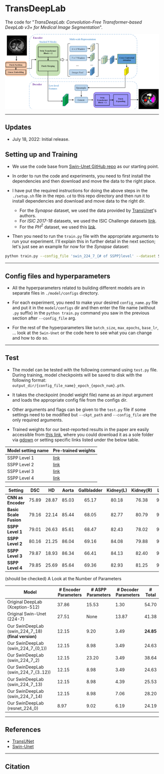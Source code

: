 # TransDeepLab

The code for "_TransDeepLab: Convolution-Free Transformer-based DeepLab v3+ for Medical Image Segmentation_".

![Proposed Model](./images/proposed_model.png)

---

## Updates
- July 18, 2022: Initial release.

## Setting up and Training

- We use the code base from [Swin-Unet GitHub repo](https://github.com/HuCaoFighting/Swin-Unet) as our starting point.

- In order to run the code and experiments, you need to first install the dependencies and then download and move the data to the right place. 

- I have put the required instructions for doing the above steps in the `./setup.sh` file in the repo. `cd` to this repo directory and then run it to install dependencies and download and move data to the right dir.

    -  For the _Synapse_ dataset, we used the data provided by [TransUnet](https://github.com/Beckschen/TransUNet)'s authors.
    - For _ISIC 2017-18_ datasets, we used the ISIC Challenge datasets [link](https://challenge.isic-archive.com/data/).
    - For the _PH$^2$_ dataset, we used this [link](https://www.dropbox.com/s/k88qukc20ljnbuo/PH2Dataset.rar).

- Then you need to run the `train.py` file with the appropriate arguments to run your experiment. I'll explain this in further detail in the next section; let's just see an example for now for the _Synapse_ dataset:

```bash
python train.py --config_file 'swin_224_7_{# of SSPP}level' --dataset Synapse --root_path './data' --max_epochs 200 --output_dir '.'  --img_size 224 --base_lr 0.05 --batch_size 24
```
---

## Config files and hyperparameters

- All the hyperparameters related to building different models are in separate files in `./model/configs` directory.

- For each experiment, you need to make your desired `config_name.py` file and put it in the `model/configs` dir and then enter the file name (without `.py` suffix) in the `python train.py` command you saw in the previous section after `--config_file` arg.

- For the rest of the hyperparameters like `batch_size`, `max_epochs`, `base_lr`, ... look at the `Swin-Unet` or the code here to see what you can change and how to do so.

---
## Test
- The model can be tested with the following command using `test.py` file. During training, model checkpoints will be saved to disk with the following format: `output_dir/{config_file_name}_epoch_{epoch_num}.pth`.

- It takes the checkpoint (model weight file) name as an input argument and loads the appropriate config file from the configs dir.

- Other arguments and flags can be given to the `test.py` file if some settings need to be modified but `--ckpt_path` and `--config_file` are the only required arguments.

- Trained weights for our best-reported results in the paper are easily accessible from [this link](https://drive.google.com/drive/folders/17AYvKNYIHYvbhkOEE8VRO5vbADNYQEVG?usp=sharing), where you could download it as a sole folder via [gdown](https://github.com/wkentaro/gdown) or setting specific links listed under the below table.

| Model setting name | Pre-trained weights |
| --- | --- |
|SSPP Level 1 | [link](https://drive.google.com/file/d/1gjYUEi3fw90IgenmlLzms2qx8f_-WXJe/view?usp=sharing)|
| SSPP Level 2 | [link](https://drive.google.com/file/d/1UuZrFcZNRMAc6c_xiNMK471n1d1r4ows/view?usp=sharing) |
| SSPP Level 3 | [link](https://drive.google.com/file/d/111KqDd0SVKKJtLnQlTDaJi03WO9CsZew/view?usp=sharing) |
| SSPP Level 4 | [link](https://drive.google.com/file/d/1015liUD9gz6sygtvMH6oGb0oHqODFsoW/view?usp=sharing) |

|**Setting**| DSC   | HD | Aorta | Gallbladder | Kidney(L) | Kidney(R)| Liver | Pancreas| Spleen | Stomach |
| ------------------------------------------------------------------------------ |:----------------:|:---------------:|:-------:|:-----------:|:---------:|:----------------:|:-------:|:----------------:|:-------:|:-------:|
| **CNN as Encoder**                                                             | 75.89          | 28.87         | 85.03 | 65.17     | 80.18   | 76.38          | 90.49 | 57.29          | 85.68 | 69.93 |
| **Basic Scale Fusion**                                                         | 79.16          | 22.14         | 85.44 | 68.05     | 82.77   | 80.79          | 93.80 | 58.74          | 87.78 | 75.96 |
| **SSPP Level 1**                                                               | 79.01         | 26.63         | 85.61 | 68.47     | 82.43   | 78.02         | 94.19 | 58.52          | 88.34 | 76.46 |
| **SSPP Level 2**                                                               | 80.16          | 21.25         | 86.04 | 69.16     | 84.08   | 79.88          | 93.53 | 61.19          | 89.00 | 78.40 |
| **SSPP Level 3**                                                               | 79.87          | 18.93         | 86.34 | 66.41    | 84.13   | 82.40          | 93.73 | 59.28          | 89.66 | 76.99 |
| **SSPP Level 4**                                                               | 79.85          | 25.69         | 85.64 | 69.36     | 82.93   | 81.25          | 93.09 | 63.18          | 87.80 | 75.56 |


(should be checked)
A Look at the Number of Parameters

| Model | # Encoder Parameters | # ASPP Parameters | # Decoder Parameters | # Total |
| --- | ----------- | --- | --- | --- |
| Original DeepLab (Xception-512) | 37.86 | 15.53 | 1.30  | 54.70 |
| Original Swin-Unet (224-7) | 27.51 | None | 13.87 | 41.38 |
| Our SwinDeepLab (swin_224_7_18) **(final version)** | 12.15 | 9.20 | 3.49 | **24.85** |
| Our SwinDeepLab (swin_224_7_{0,1}) | 12.15 | 8.98 | 3.49 | 24.63 |
| Our SwinDeepLab (swin_224_7_2) | 12.15 | 23.20 | 3.49 | 38.64 |
| Our SwinDeepLab (swin_224_7_{3..12}) | 12.15 | 8.98 | 3.49 | 24.63 |
| Our SwinDeepLab (swin_224_7_13) | 12.15 | 8.98 | 4.39 | 25.53 |
| Our SwinDeepLab (swin_224_7_14) | 12.15 | 8.98 | 7.06 | 28.20 |
| Our SwinDeepLab (resnet_224_0) | 8.97 | 9.02 | 6.19 | 24.19 |

---
## References
- [TransUNet](https://github.com/Beckschen/TransUNet)
- [Swin-Unet](https://github.com/HuCaoFighting/Swin-Unet)
---
## Citation
```

```
